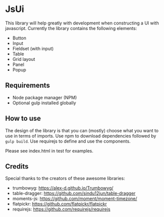 # JsUi
This library will help greatly with development when 
constructing a UI with javascript. Currently the library contains
the following elements:
- Button
- Input
- Fieldset (with input)
- Table
- Grid layout
- Panel
- Popup

## Requirements

- Node package manager (NPM)
- Optional gulp installed globally

## How to use
The design of the library is that you can (mostly) choose what 
you want to use in terms of imports. Use npm to download dependencies
followed by `gulp build`. Use requirejs to define and use the components.

Please see index.html in test for examples.


## Credits
Special thanks to the creators of these awesome libraries:

- trumbowyg: https://alex-d.github.io/Trumbowyg/
- table-dragger: https://github.com/sindu12jun/table-dragger
- moments-js: https://github.com/moment/moment-timezone/
- flatpickr: https://github.com/flatpickr/flatpickr
- requirejs: https://github.com/requirejs/requirejs

